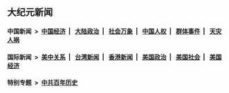 ## 大纪元新闻

#### 中国新闻 &nbsp;>&nbsp; [中国经济](indexes/ncid283/README.md?06091245) &nbsp;| &nbsp; [大陆政治](indexes/ncid277/README.md?06091245) &nbsp;| &nbsp; [社会万象](indexes/ncid282/README.md?06091245) &nbsp;| &nbsp; [中国人权](indexes/ncid278/README.md?06091245) &nbsp;| &nbsp; [群体事件](indexes/ncid279/README.md?06091245) &nbsp;| &nbsp; [天灾人祸](indexes/ncid280/README.md?06091245)

#### 国际新闻 &nbsp;>&nbsp; [美中关系](indexes/nf1412576/README.md?06091245) &nbsp;| &nbsp; [台湾新闻](indexes/ncid1349361/README.md?06091245) &nbsp;| &nbsp; [香港新闻](indexes/ncid1349362/README.md?06091245) &nbsp;| &nbsp; [美国政治](indexes/ncid1078159/README.md?06091245) &nbsp;| &nbsp; [美国社会](indexes/ncid1078160/README.md?06091245) &nbsp;| &nbsp; [美国经济](indexes/ncid1078158/README.md?06091245)

#### 特别专题 &nbsp;>&nbsp; [中共百年历史](https://github.com/easy2view/epoch-special/blob/master/README.md?06091245)  

